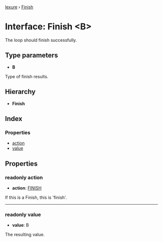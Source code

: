 [lexure](../README.md) › [Finish](finish.md)

# Interface: Finish \<**B**\>

The loop should finish successfully.

## Type parameters

* **B**

Type of finish results.

## Hierarchy

* **Finish**

## Index

### Properties

* [action](finish.md#readonly-action)
* [value](finish.md#readonly-value)

## Properties

### readonly action

* **action**: [FINISH](../enums/looptag.md#finish)

If this is a Finish, this is 'finish'.

___

### readonly value

* **value**: B

The resulting value.
